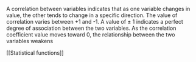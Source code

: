 A correlation between variables indicates that as one variable changes in value, the other tends to change in a specific direction.
The value of correlation varies between +1 and -1. 
A value of ± 1 indicates a perfect degree of association between the two variables. 
As the correlation coefficient value moves toward 0, the relationship between the two variables weakens

[[Statistical functions]]